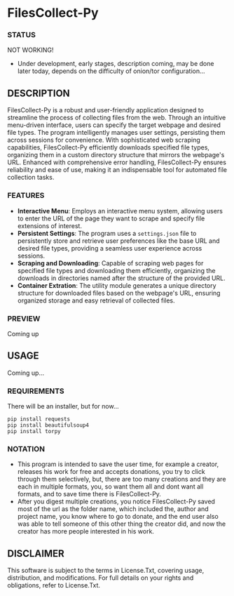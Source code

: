 # FilesCollect-Py

### STATUS
NOT WORKING!
- Under development, early stages, description coming, may be done later today, depends on the difficulty of onion/tor configuration...

## DESCRIPTION
FilesCollect-Py is a robust and user-friendly application designed to streamline the process of collecting files from the web. Through an intuitive menu-driven interface, users can specify the target webpage and desired file types. The program intelligently manages user settings, persisting them across sessions for convenience. With sophisticated web scraping capabilities, FilesCollect-Py efficiently downloads specified file types, organizing them in a custom directory structure that mirrors the webpage's URL. Enhanced with comprehensive error handling, FilesCollect-Py ensures reliability and ease of use, making it an indispensable tool for automated file collection tasks.

### FEATURES
- **Interactive Menu**: Employs an interactive menu system, allowing users to enter the URL of the page they want to scrape and specify file extensions of interest.
- **Persistent Settings**: The program uses a `settings.json` file to persistently store and retrieve user preferences like the base URL and desired file types, providing a seamless user experience across sessions.
- **Scraping and Downloading**: Capable of scraping web pages for specified file types and downloading them efficiently, organizing the downloads in directories named after the structure of the provided URL.
- **Container Extration**: The utility module generates a unique directory structure for downloaded files based on the webpage's URL, ensuring organized storage and easy retrieval of collected files.

### PREVIEW
Coming up

## USAGE
Coming up...

### REQUIREMENTS
There will be an installer, but for now...
```
pip install requests
pip install beautifulsoup4
pip install torpy
```

### NOTATION
- This program is intended to save the user time, for example a creator, releases his work for free and accepts donations, you try to click through them selectively, but, there are too many creations and they are each in multiple formats, you, so want them all and dont want all formats, and to save time there is FilesCollect-Py.
- After you digest multiple creations, you notice FilesCollect-Py saved most of the url as the folder name, which included the, author and project name, you know where to go to donate, and the end user also was able to tell someone of this other thing the creator did, and now the creator has more people interested in his work. 

## DISCLAIMER
This software is subject to the terms in License.Txt, covering usage, distribution, and modifications. For full details on your rights and obligations, refer to License.Txt.
